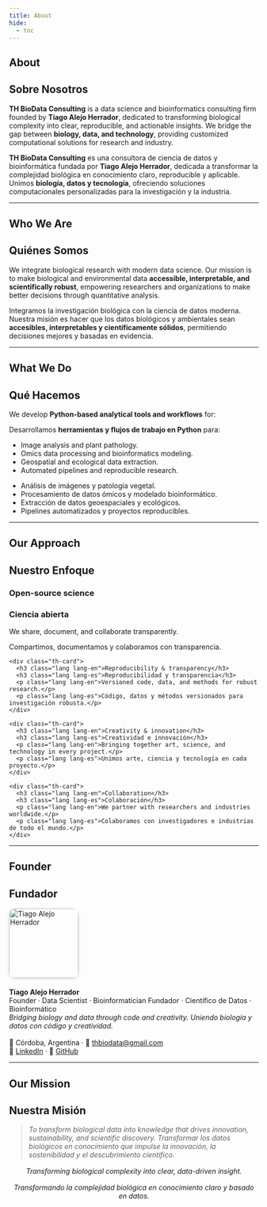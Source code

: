 ```yaml
---
title: About
hide:
  - toc
---
```


<!-- ====================== SECCIÓN PRINCIPAL ====================== -->
<section class="th-section">

  <h1 class="lang lang-en">About</h1>
  <h1 class="lang lang-es">Sobre Nosotros</h1>

  <p class="th-paragraph lang lang-en">
    <strong>TH BioData Consulting</strong> is a data science and bioinformatics consulting firm founded by
    <strong>Tiago Alejo Herrador</strong>, dedicated to transforming biological complexity into clear, reproducible,
    and actionable insights. We bridge the gap between <strong>biology, data, and technology</strong>, providing
    customized computational solutions for research and industry.
  </p>

  <p class="th-paragraph lang lang-es">
    <strong>TH BioData Consulting</strong> es una consultora de ciencia de datos y bioinformática fundada por
    <strong>Tiago Alejo Herrador</strong>, dedicada a transformar la complejidad biológica en conocimiento claro,
    reproducible y aplicable. Unimos <strong>biología, datos y tecnología</strong>, ofreciendo soluciones
    computacionales personalizadas para la investigación y la industria.
  </p>

  <hr/>

  <h2 class="lang lang-en">Who We Are</h2>
  <h2 class="lang lang-es">Quiénes Somos</h2>

  <p class="th-paragraph lang lang-en">
    We integrate biological research with modern data science. Our mission is to make biological and environmental
    data <strong>accessible, interpretable, and scientifically robust</strong>, empowering researchers and organizations
    to make better decisions through quantitative analysis.
  </p>

  <p class="th-paragraph lang lang-es">
    Integramos la investigación biológica con la ciencia de datos moderna. Nuestra misión es hacer que los datos
    biológicos y ambientales sean <strong>accesibles, interpretables y científicamente sólidos</strong>, permitiendo
    decisiones mejores y basadas en evidencia.
  </p>

  <hr/>

  <h2 class="lang lang-en">What We Do</h2>
  <h2 class="lang lang-es">Qué Hacemos</h2>

  <p class="th-paragraph lang lang-en">
    We develop <strong>Python-based analytical tools and workflows</strong> for:
  </p>
  <p class="th-paragraph lang lang-es">
    Desarrollamos <strong>herramientas y flujos de trabajo en Python</strong> para:
  </p>

  <ul class="lang lang-en">
    <li>Image analysis and plant pathology.</li>
    <li>Omics data processing and bioinformatics modeling.</li>
    <li>Geospatial and ecological data extraction.</li>
    <li>Automated pipelines and reproducible research.</li>
  </ul>

  <ul class="lang lang-es">
    <li>Análisis de imágenes y patología vegetal.</li>
    <li>Procesamiento de datos ómicos y modelado bioinformático.</li>
    <li>Extracción de datos geoespaciales y ecológicos.</li>
    <li>Pipelines automatizados y proyectos reproducibles.</li>
  </ul>

  <hr/>

  <h2 class="lang lang-en">Our Approach</h2>
  <h2 class="lang lang-es">Nuestro Enfoque</h2>

  <div class="th-cards">
    <div class="th-card">
      <h3 class="lang lang-en">Open-source science</h3>
      <h3 class="lang lang-es">Ciencia abierta</h3>
      <p class="lang lang-en">We share, document, and collaborate transparently.</p>
      <p class="lang lang-es">Compartimos, documentamos y colaboramos con transparencia.</p>
    </div>

    <div class="th-card">
      <h3 class="lang lang-en">Reproducibility & transparency</h3>
      <h3 class="lang lang-es">Reproducibilidad y transparencia</h3>
      <p class="lang lang-en">Versioned code, data, and methods for robust research.</p>
      <p class="lang lang-es">Código, datos y métodos versionados para investigación robusta.</p>
    </div>

    <div class="th-card">
      <h3 class="lang lang-en">Creativity & innovation</h3>
      <h3 class="lang lang-es">Creatividad e innovación</h3>
      <p class="lang lang-en">Bringing together art, science, and technology in every project.</p>
      <p class="lang lang-es">Unimos arte, ciencia y tecnología en cada proyecto.</p>
    </div>

    <div class="th-card">
      <h3 class="lang lang-en">Collaboration</h3>
      <h3 class="lang lang-es">Colaboración</h3>
      <p class="lang lang-en">We partner with researchers and industries worldwide.</p>
      <p class="lang lang-es">Colaboramos con investigadores e industrias de todo el mundo.</p>
    </div>
  </div>

  <hr/>

  <h2 class="lang lang-en">Founder</h2>
  <h2 class="lang lang-es">Fundador</h2>

  <div style="display:flex;align-items:flex-start;gap:20px;flex-wrap:wrap;margin-top:6px;">
    <div style="flex-shrink:0;">
      <img src="/assets/tiago_profile.png" alt="Tiago Alejo Herrador" width="140"
           style="border-radius:12px;box-shadow:0 2px 6px rgba(0,0,0,0.15);">
    </div>
    <div style="max-width:650px;">
      <strong>Tiago Alejo Herrador</strong><br>
      <span class="lang lang-en">Founder · Data Scientist · Bioinformatician</span>
      <span class="lang lang-es">Fundador · Científico de Datos · Bioinformático</span><br>
      <em class="lang lang-en">Bridging biology and data through code and creativity.</em>
      <em class="lang lang-es">Uniendo biología y datos con código y creatividad.</em><br><br>
      📍 Córdoba, Argentina · 📧 <a href="mailto:thbiodata@gmail.com">thbiodata@gmail.com</a><br>
      🔗 <a href="https://www.linkedin.com/in/tiago-alejo-herrador-425090316" target="_blank">LinkedIn</a> ·
      🔗 <a href="https://github.com/tiagoalejoh" target="_blank">GitHub</a>
    </div>
  </div>

  <hr/>

  <h2 class="lang lang-en">Our Mission</h2>
  <h2 class="lang lang-es">Nuestra Misión</h2>

  <blockquote>
    <em class="lang lang-en">To transform biological data into knowledge that drives innovation, sustainability, and scientific discovery.</em>
    <em class="lang lang-es">Transformar los datos biológicos en conocimiento que impulse la innovación, la sostenibilidad y el descubrimiento científico.</em>
  </blockquote>

  <div align="center" class="th-footer-quote lang lang-en" style="margin-top:1rem;">
    <em>Transforming biological complexity into clear, data-driven insight.</em>
  </div>
  <div align="center" class="th-footer-quote lang lang-es" style="margin-top:1rem;">
    <em>Transformando la complejidad biológica en conocimiento claro y basado en datos.</em>
  </div>

</section>

